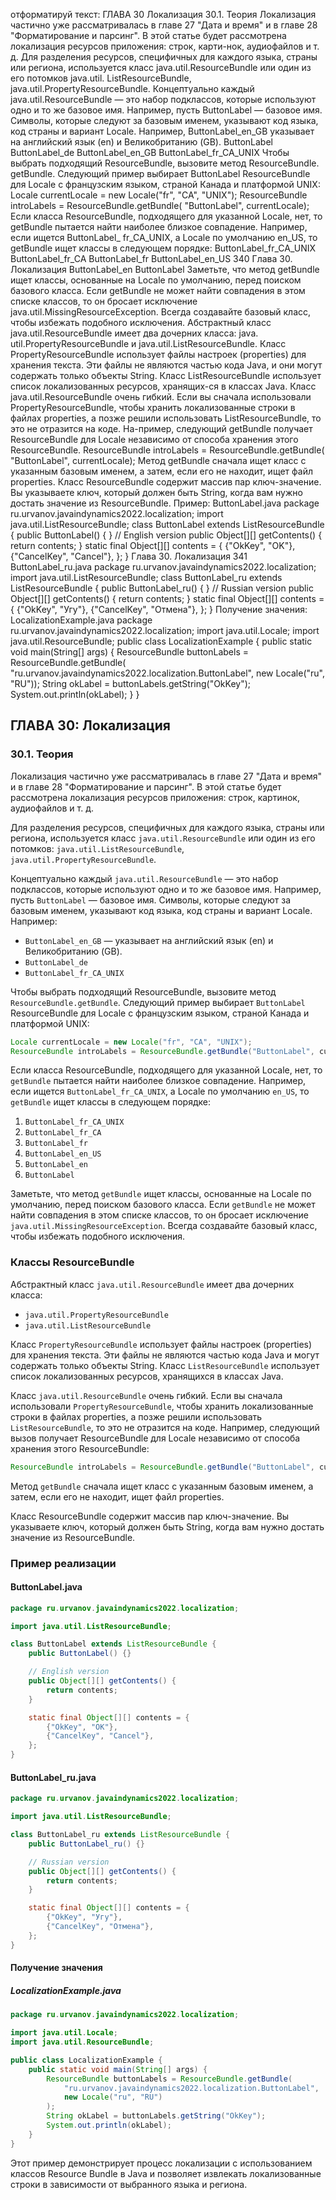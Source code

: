 отформатируй текст: ГЛАВА 30  Локализация 30.1. Теория Локализация частично уже рассматривалась в главе 27 "Дата и время" и в главе 28 "Форматирование и парсинг". 
В этой статье будет рассмотрена локализация ресурсов приложения: строк, карти-нок, аудиофайлов и т. д. 
Для разделения ресурсов, специфичных для каждого языка, страны или региона, используется класс java.util.ResourceBundle или один из его потомков java.util. 
ListResourceBundle, java.util.PropertyResourceBundle. 
Концептуально каждый java.util.ResourceBundle — это набор подклассов, которые используют одно и то же базовое имя. Например, пусть ButtonLabel — базовое имя. 
Символы, которые следуют за базовым именем, указывают код языка, код страны и вариант Locale. Например, ButtonLabel_en_GB указывает на английский язык (en) и Великобританию (GB). 
ButtonLabel ButtonLabel_de ButtonLabel_en_GB ButtonLabel_fr_CA_UNIX Чтобы выбрать подходящий ResourceBundle, вызовите метод ResourceBundle. 
getBundle. Следующий пример выбирает ButtonLabel ResourceBundle для Locale с французским языком, страной Канада и платформой UNIX: 
Locale currentLocale = new Locale("fr", "CA", "UNIX"); 
ResourceBundle introLabels = ResourceBundle.getBundle(  "ButtonLabel", currentLocale); 
Если класса ResourceBundle, подходящего для указанной Locale, нет, то getBundle пытается найти наиболее близкое совпадение. Например, если ищется ButtonLabel_ fr_CA_UNIX, а Locale по умолчанию en_US, то getBundle ищет классы в следующем порядке: 
ButtonLabel_fr_CA_UNIX ButtonLabel_fr_CA ButtonLabel_fr ButtonLabel_en_US   340 Глава 30. Локализация ButtonLabel_en ButtonLabel Заметьте, что метод getBundle ищет классы, основанные на Locale по умолчанию, перед поиском базового класса. Если getBundle не может найти совпадения в этом списке классов, то он бросает исключение java.util.MissingResourceException. 
Всегда создавайте базовый класс, чтобы избежать подобного исключения. 
Абстрактный класс java.util.ResourceBundle имеет два дочерних класса: java. 
util.PropertyResourceBundle и java.util.ListResourceBundle. 
Класс PropertyResourceBundle использует файлы настроек (properties) для хранения текста. Эти файлы не являются частью кода Java, и они могут содержать только объекты String. 
Класс ListResourceBundle использует список локализованных ресурсов, хранящих-ся в классах Java. 
Класс java.util.ResourceBundle очень гибкий. Если вы сначала использовали PropertyResourceBundle, чтобы хранить локализованные строки в файлах properties, а позже решили использовать ListResourceBundle, то это не отразится на коде. На-пример, следующий getBundle получает ResourceBundle для Locale независимо от способа хранения этого ResourceBundle. 
ResourceBundle introLabels = ResourceBundle.getBundle(  "ButtonLabel", currentLocale); 
Метод getBundle сначала ищет класс с указанным базовым именем, а затем, если его не находит, ищет файл properties. 
Класс ResourceBundle содержит массив пар ключ-значение. Вы указываете ключ, который должен быть String, когда вам нужно достать значение из ResourceBundle. 
Пример: 
ButtonLabel.java package ru.urvanov.javaindynamics2022.localization; 
 import java.util.ListResourceBundle; 
 class ButtonLabel extends ListResourceBundle {  public ButtonLabel() {  }   // English version  public Object[][] getContents() {  return contents; 
 }  static final Object[][] contents = {  {"OkKey", "OK"},  {"CancelKey", "Cancel"},  }; 
} Глава 30. Локализация 341 ButtonLabel_ru.java package ru.urvanov.javaindynamics2022.localization; 
 import java.util.ListResourceBundle; 
 class ButtonLabel_ru extends ListResourceBundle {  public ButtonLabel_ru() {  }   // Russian version  public Object[][] getContents() {  return contents; 
 }  static final Object[][] contents = {  {"OkKey", "Угу"},  {"CancelKey", "Отмена"},  }; 
}  Получение значения: 
LocalizationExample.java package ru.urvanov.javaindynamics2022.localization; 
 import java.util.Locale; 
import java.util.ResourceBundle; 
 public class LocalizationExample {  public static void main(String[] args) {  ResourceBundle buttonLabels = ResourceBundle.getBundle(  "ru.urvanov.javaindynamics2022.localization.ButtonLabel",  new Locale("ru", "RU")); 
 String okLabel = buttonLabels.getString("OkKey"); 
 System.out.println(okLabel); 
 } }

## ГЛАВА 30: Локализация

### 30.1. Теория

Локализация частично уже рассматривалась в главе 27 "Дата и время" и в главе 28 "Форматирование и парсинг". В этой статье будет рассмотрена локализация ресурсов приложения: строк, картинок, аудиофайлов и т. д.

Для разделения ресурсов, специфичных для каждого языка, страны или региона, используется класс `java.util.ResourceBundle` или один из его потомков: `java.util.ListResourceBundle`, `java.util.PropertyResourceBundle`.

Концептуально каждый `java.util.ResourceBundle` — это набор подклассов, которые используют одно и то же базовое имя. Например, пусть `ButtonLabel` — базовое имя. Символы, которые следуют за базовым именем, указывают код языка, код страны и вариант Locale. Например:

- `ButtonLabel_en_GB` — указывает на английский язык (en) и Великобританию (GB).
- `ButtonLabel_de`
- `ButtonLabel_fr_CA_UNIX`

Чтобы выбрать подходящий ResourceBundle, вызовите метод `ResourceBundle.getBundle`. Следующий пример выбирает `ButtonLabel` ResourceBundle для Locale с французским языком, страной Канада и платформой UNIX:

```java
Locale currentLocale = new Locale("fr", "CA", "UNIX");
ResourceBundle introLabels = ResourceBundle.getBundle("ButtonLabel", currentLocale);
```

Если класса ResourceBundle, подходящего для указанной Locale, нет, то `getBundle` пытается найти наиболее близкое совпадение. Например, если ищется `ButtonLabel_fr_CA_UNIX`, а Locale по умолчанию `en_US`, то `getBundle` ищет классы в следующем порядке:

1. `ButtonLabel_fr_CA_UNIX`
2. `ButtonLabel_fr_CA`
3. `ButtonLabel_fr`
4. `ButtonLabel_en_US`
5. `ButtonLabel_en`
6. `ButtonLabel`

Заметьте, что метод `getBundle` ищет классы, основанные на Locale по умолчанию, перед поиском базового класса. Если `getBundle` не может найти совпадения в этом списке классов, то он бросает исключение `java.util.MissingResourceException`. Всегда создавайте базовый класс, чтобы избежать подобного исключения.

### Классы ResourceBundle

Абстрактный класс `java.util.ResourceBundle` имеет два дочерних класса: 

- `java.util.PropertyResourceBundle` 
- `java.util.ListResourceBundle`

Класс `PropertyResourceBundle` использует файлы настроек (properties) для хранения текста. Эти файлы не являются частью кода Java и могут содержать только объекты String. Класс `ListResourceBundle` использует список локализованных ресурсов, хранящихся в классах Java.

Класс `java.util.ResourceBundle` очень гибкий. Если вы сначала использовали `PropertyResourceBundle`, чтобы хранить локализованные строки в файлах properties, а позже решили использовать `ListResourceBundle`, то это не отразится на коде. Например, следующий вызов получает ResourceBundle для Locale независимо от способа хранения этого ResourceBundle:

```java
ResourceBundle introLabels = ResourceBundle.getBundle("ButtonLabel", currentLocale);
```

Метод `getBundle` сначала ищет класс с указанным базовым именем, а затем, если его не находит, ищет файл properties.

Класс ResourceBundle содержит массив пар ключ-значение. Вы указываете ключ, который должен быть String, когда вам нужно достать значение из ResourceBundle.

### Пример реализации

#### ButtonLabel.java

```java
package ru.urvanov.javaindynamics2022.localization;

import java.util.ListResourceBundle;

class ButtonLabel extends ListResourceBundle {
    public ButtonLabel() {}

    // English version
    public Object[][] getContents() {
        return contents;
    }

    static final Object[][] contents = {
        {"OkKey", "OK"},
        {"CancelKey", "Cancel"},
    };
}
```

#### ButtonLabel_ru.java

```java
package ru.urvanov.javaindynamics2022.localization;

import java.util.ListResourceBundle;

class ButtonLabel_ru extends ListResourceBundle {
    public ButtonLabel_ru() {}

    // Russian version
    public Object[][] getContents() {
        return contents;
    }

    static final Object[][] contents = {
        {"OkKey", "Угу"},
        {"CancelKey", "Отмена"},
    };
}
```

#### Получение значения

##### LocalizationExample.java

```java
package ru.urvanov.javaindynamics2022.localization;

import java.util.Locale;
import java.util.ResourceBundle;

public class LocalizationExample {
    public static void main(String[] args) {
        ResourceBundle buttonLabels = ResourceBundle.getBundle(
            "ru.urvanov.javaindynamics2022.localization.ButtonLabel",
            new Locale("ru", "RU")
        );
        String okLabel = buttonLabels.getString("OkKey");
        System.out.println(okLabel);
    }
}
```

Этот пример демонстрирует процесс локализации с использованием классов Resource Bundle в Java и позволяет извлекать локализованные строки в зависимости от выбранного языка и региона.

